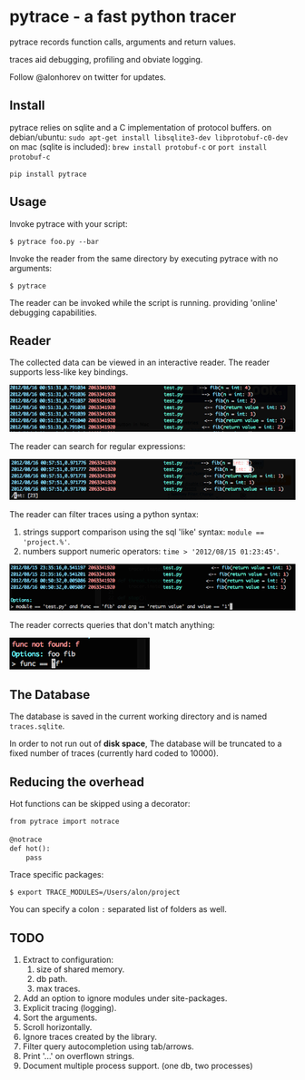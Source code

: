 
pytrace - a fast python tracer
==============================

pytrace records function calls, arguments and return values.

traces aid debugging, profiling and obviate logging.

Follow @alonhorev on twitter for updates.

Install
-------

pytrace relies on sqlite and a C implementation of protocol buffers.
on debian/ubuntu: `sudo apt-get install libsqlite3-dev libprotobuf-c0-dev`
on mac (sqlite is included): `brew install protobuf-c` or `port install protobuf-c`

	pip install pytrace

Usage
-----

Invoke pytrace with your script:

	$ pytrace foo.py --bar
	
Invoke the reader from the same directory by executing pytrace with no arguments:
	
	$ pytrace

The reader can be invoked while the script is running. providing 'online' debugging capabilities.

Reader
------

The collected data can be viewed in an interactive reader. The reader supports less-like key bindings.

![trace reader](https://github.com/alonho/pytrace/raw/master/pics/view.png)

The reader can search for regular expressions:

![trace search](https://github.com/alonho/pytrace/raw/master/pics/search.png)

The reader can filter traces using a python syntax:

1. strings support comparison using the sql 'like' syntax: `module == 'project.%'`.
2. numbers support numeric operators: `time > '2012/08/15 01:23:45'`.

![trace filter](https://github.com/alonho/pytrace/raw/master/pics/filter.png)

The reader corrects queries that don't match anything:

![filter correction](https://github.com/alonho/pytrace/raw/master/pics/correction.png)

The Database
------------

The database is saved in the current working directory and is named `traces.sqlite`.

In order to not run out of **disk space**, The database will be truncated to a fixed number of traces (currently hard coded to 10000). 

Reducing the overhead
---------------------

Hot functions can be skipped using a decorator:

	from pytrace import notrace
	
	@notrace
	def hot():
		pass

Trace specific packages:

	$ export TRACE_MODULES=/Users/alon/project

You can specify a colon `:` separated list of folders as well.

TODO
----

1. Extract to configuration: 
   1. size of shared memory.
   2. db path.
   3. max traces.
2. Add an option to ignore modules under site-packages.
3. Explicit tracing (logging).
4. Sort the arguments.
5. Scroll horizontally.
6. Ignore traces created by the library.
7. Filter query autocompletion using tab/arrows.
8. Print '...' on overflown strings.
9. Document multiple process support. (one db, two processes)
